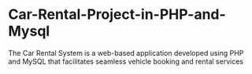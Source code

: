 # Car-Rental-Project-in-PHP-and-Mysql
The Car Rental System is a web-based application developed using PHP and MySQL that facilitates seamless vehicle booking and rental services
